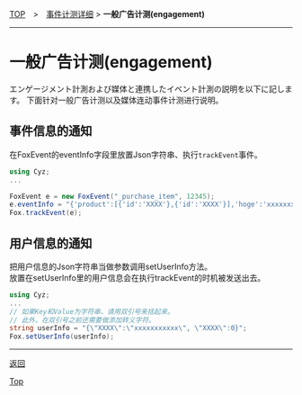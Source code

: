 [TOP](../../../README.md)　>　[事件计测详细](../README.md) > **一般广告计测(engagement)**

---

# 一般广告计测(engagement)

エンゲージメント計測および媒体と連携したイベント計測の説明を以下に記します。
下面针对一般广告计测以及媒体连动事件计测进行说明。

## 事件信息的通知

在FoxEvent的eventInfo字段里放置Json字符串、执行`trackEvent`事件。

```cs
using Cyz;
...

FoxEvent e = new FoxEvent("_purchase_item", 12345);
e.eventInfo = "{'product':[{'id':'XXXX'},{'id':'XXXX'}],'hoge':'xxxxxxxxxxx'}";
Fox.trackEvent(e);
```


## 用户信息的通知

把用户信息的Json字符串当做参数调用setUserInfo方法。<br>
放置在setUserInfo里的用户信息会在执行trackEvent的时机被发送出去。

```cs
using Cyz;
...
// 如果Key和Value为字符串、请用双引号来括起来。
// 此外，在双引号之前还需要做添加转义字符。
string userInfo = "{\"XXXX\":\"xxxxxxxxxxx\", \"XXXX\":0}";
Fox.setUserInfo(userInfo);
```

---
[返回](../README.md)

[Top](../../../README.md)
